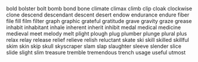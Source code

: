 bold
bolster
bolt
bomb
bond
bone
climate
climax
climb
clip
cloak
clockwise
clone
descend
descendant
descent
desert
endow
endurance
endure
fiber
file
fill
film
filter
graph
graphic
grateful
gratitude
grave
gravity
graze
grease
inhabit
inhabitant
inhale
inherent
inherit
inhibit
medal
medical
medicine
medieval
meet
melody
melt
plight
plough
plug
plumber
plunge
plural
plus
relax
relay
release
relief
relieve
relish
reluctant
skate
ski
skill
skilled
skillful
skim
skin
skip
skull
skyscraper
slam
slap
slaughter
sleeve
slender
slice
slide
slight
slim
treasure
tremble
tremendous
trench
usage
useful
utmost

